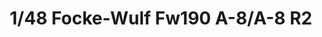 ---
layout: product
title: "1/48 Focke-Wulf Fw190 A-8/A-8 R2"
price: "4000" 
desc: "Maketa"
img_path: "/assets/img/TAM61095.webp"
brand: "Tamiya"
available: false
special_offer: false
new: false
soon: false
cat: "010000"
subcat: "010300"
subsubcat: "0N/A"
sifra: "TAM61095"
popular: false
---